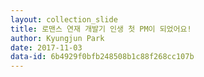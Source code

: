 ```yaml
---
layout: collection_slide
title: 로맨스 연재 개발기 인생 첫 PM이 되었어요!
author: Kyungjun Park
date: 2017-11-03
data-id: 6b4929f0bfb248508b1c88f268cc107b
---
```

